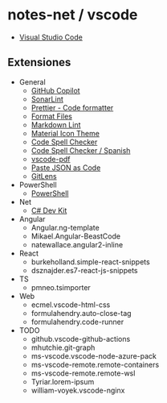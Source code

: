 # notes-net / vscode

- [Visual Studio Code](https://code.visualstudio.com/docs)

## Extensiones

- General
  - [GitHub Copilot](https://marketplace.visualstudio.com/items?itemName=GitHub.copilot)
  - [SonarLint](https://marketplace.visualstudio.com/items?itemName=SonarSource.sonarlint-vscode)
  - [Prettier - Code formatter](https://marketplace.visualstudio.com/items?itemName=esbenp.prettier-vscode)
  - [Format Files](https://marketplace.visualstudio.com/items?itemName=jbockle.jbockle-format-files)
  - [Markdown Lint](https://marketplace.visualstudio.com/items?itemName=DavidAnson.vscode-markdownlint)
  - [Material Icon Theme](https://marketplace.visualstudio.com/items?itemName=PKief.material-icon-theme)
  - [Code Spell Checker](https://marketplace.visualstudio.com/items?itemName=streetsidesoftware.code-spell-checker)
  - [Code Spell Checker / Spanish](https://marketplace.visualstudio.com/items?itemName=streetsidesoftware.code-spell-checker-spanish)
  - [vscode-pdf](https://marketplace.visualstudio.com/items?itemName=tomoki1207.pdf)
  - [Paste JSON as Code](https://marketplace.visualstudio.com/items?itemName=quicktype.quicktype)
  - [GitLens](https://marketplace.visualstudio.com/items?itemName=eamodio.gitlens)
- PowerShell
  - [PowerShell](https://marketplace.visualstudio.com/items?itemName=ms-vscode.PowerShell)
- Net
  - [C# Dev Kit](https://marketplace.visualstudio.com/items?itemName=ms-dotnettools.csdevkit)
- Angular
  - Angular.ng-template
  - Mikael.Angular-BeastCode
  - natewallace.angular2-inline
- React
  - burkeholland.simple-react-snippets
  - dsznajder.es7-react-js-snippets
- TS
  - pmneo.tsimporter
- Web
  - ecmel.vscode-html-css
  - formulahendry.auto-close-tag
  - formulahendry.code-runner
- TODO
  - github.vscode-github-actions
  - mhutchie.git-graph
  - ms-vscode.vscode-node-azure-pack
  - ms-vscode-remote.remote-containers
  - ms-vscode-remote.remote-wsl
  - Tyriar.lorem-ipsum
  - william-voyek.vscode-nginx
